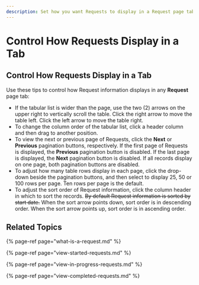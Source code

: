 ```yaml
---
description: Set how you want Requests to display in a Request page tab.
---
```


# Control How Requests Display in a Tab

## Control How Requests Display in a Tab

Use these tips to control how Request information displays in any **Request** page tab:

* If the tabular list is wider than the page, use the two \(2\) arrows on the upper right to vertically scroll the table. Click the right arrow to move the table left. Click the left arrow to move the table right.
* To change the column order of the tabular list, click a header column and then drag to another position.
* To view the next or previous page of Requests, click the **Next** or **Previous** pagination buttons, respectively. If the first page of Requests is displayed, the **Previous** pagination button is disabled. If the last page is displayed, the **Next** pagination button is disabled. If all records display on one page, both pagination buttons are disabled.
* To adjust how many table rows display in each page, click the drop-down beside the pagination buttons, and then select to display 25, 50 or 100 rows per page. Ten rows per page is the default.
* To adjust the sort order of Request information, click the column header in which to sort the records. ~~By default Request information is sorted by start date.~~ When the sort arrow points down, sort order is in descending order. When the sort arrow points up, sort order is in ascending order.

## Related Topics

{% page-ref page="what-is-a-request.md" %}

{% page-ref page="view-started-requests.md" %}

{% page-ref page="view-in-progress-requests.md" %}

{% page-ref page="view-completed-requests.md" %}

